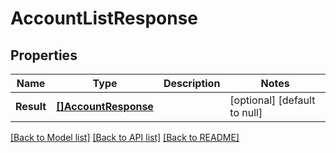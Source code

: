 # AccountListResponse

## Properties
Name | Type | Description | Notes
------------ | ------------- | ------------- | -------------
**Result** | [**[]AccountResponse**](Account-response.md) |  | [optional] [default to null]

[[Back to Model list]](../README.md#documentation-for-models) [[Back to API list]](../README.md#documentation-for-api-endpoints) [[Back to README]](../README.md)


